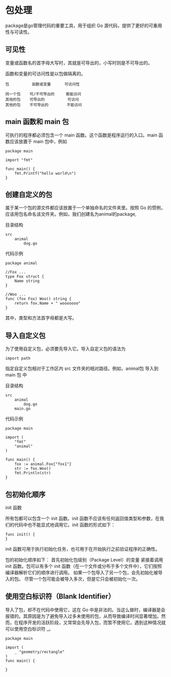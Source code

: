 # 包处理

package是go管理代码的重要工具，用于组织 Go 源代码，提供了更好的可重用性与可读性。

## 可见性

变量或函数名的首字母大写时，其就是可导出的，小写时则是不可导出的。

函数和变量的可访问性是以包做隔离的。

```
包          函数或变量      可访问性

同一个包    可/不可导出的     都能访问
其他的包    可导出的          可访问
其他的包    不可导出的        不能访问
```

## main 函数和 main 包

可执行的程序都必须包含一个 main 函数。这个函数是程序运行的入口。main 函数应该放置于 main 包中，例如

```
package main

import "fmt"

func main() {
	fmt.Printf("hello world\n")
}
```

## 创建自定义的包

属于某一个包的源文件都应该放置于一个单独命名的文件夹里。按照 Go 的惯例，应该用包名命名该文件夹。例如，我们创建名为animal的package,

目录结构

```
src
    animal
        dog.go
```

代码示例

```
package animal

//Fox ...
type Fox struct {
	Name string
}

//Woo ...
func (fox Fox) Woo() string {
	return fox.Name + " wooooooo"
}
```

其中，类型和方法首字母都是大写。

## 导入自定义包

为了使用自定义包，必须要先导入它。导入自定义包的语法为

```
import path
```

指定自定义包相对于工作区内 src 文件夹的相对路径。例如，animal包 导入到 main 包 中

目录结构

```
src
    animal
        dog.go
    main.go
```

代码示例

```
package main

import (
	"fmt"
	"animal"
)

func main() {  
    fox := animal.Fox{"fox1"}
	str := fox.Woo()
	fmt.Println(str)
}
```

## 包初始化顺序

init 函数

所有包都可以包含一个 init 函数。init 函数不应该有任何返回值类型和参数，在我们的代码中也不能显式地调用它。init 函数的形式如下：
```
func init() {  
}
```
init 函数可用于执行初始化任务，也可用于在开始执行之前验证程序的正确性。

包的初始化顺序如下：
首先初始化包级别（Package Level）的变量
紧接着调用 init 函数。包可以有多个 init 函数（在一个文件或分布于多个文件中），它们按照编译器解析它们的顺序进行调用。
如果一个包导入了另一个包，会先初始化被导入的包。
尽管一个包可能会被导入多次，但是它只会被初始化一次。


## 使用空白标识符（Blank Identifier）

导入了包，却不在代码中使用它，这在 Go 中是非法的。当这么做时，编译器是会报错的。其原因是为了避免导入过多未使用的包，从而导致编译时间显著增加。然而，在程序开发的活跃阶段，又常常会先导入包，而暂不使用它。遇到这种情况就可以使用空白标识符 _。

```
package main 

import (
    _ "geometry/rectangle" 
)
func main() {

}
```